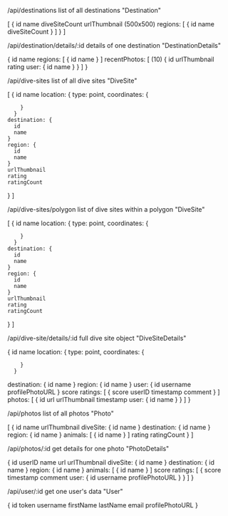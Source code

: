 /api/destinations
list of all destinations 
"Destination"

[
  {
    id
    name
    diveSiteCount
    urlThumbnail (500x500)
    regions: [
      {
        id
        name
        diveSiteCount
      }
    ]
  }
]

/api/destination/details/:id
details of one destination
"DestinationDetails"

{
  id
  name
  regions: [
    {
      id
      name
    }
  ]
  recentPhotos: [  (10)
    {
      id
      urlThumbnail
      rating
      user: {
        id
        name
      }
    }
  ]
}

/api/dive-sites
list of all dive sites
"DiveSite"

[
  {
    id
    name
    location: {
        type: point,
        coordinates: {
          
        }
      }
    destination: {
      id
      name
    }
    region: {
      id
      name
    }
    urlThumbnail
    rating
    ratingCount
  }
]

/api/dive-sites/polygon
list of dive sites within a polygon
"DiveSite"

[
  {
    id
    name
    location: {
        type: point,
        coordinates: {
          
        }
      }
    destination: {
      id
      name
    }
    region: {
      id
      name
    }
    urlThumbnail
    rating
    ratingCount
  }
]

/api/dive-site/details/:id
full dive site object
"DiveSiteDetails"

{
  id
  name
  location: {
        type: point,
        coordinates: {
          
        }
      }
  destination: {
    id
    name
  }
  region: {
    id
    name
  }
  user: {
    id
    username
    profilePhotoURL
  }
  score
  ratings: [
    {
      score
      userID
      timestamp
      comment
    }
  ]
  photos: [
    {
      id
      url
      urlThumbnail
      timestamp
      user: {
        id
        name
      }
    }
  ]
}

/api/photos
list of all photos
"Photo"

[
  {
    id
    name
    urlThumbnail
    diveSite: {
      id
      name
    }
    destination: {
      id
      name
    }
    region: {
      id
      name
    }
    animals: [
      {
        id
        name
      }
    ]
    rating
    ratingCount
  }
]

/api/photos/:id
get details for one photo
"PhotoDetails"

{
  id
  userID
  name
  url
  urlThumbnail
  diveSite: {
    id
    name
  }
  destination: {
    id
    name
  }
  region: {
    id
    name
  }
  animals: [
    {
      id
      name
    }
  ]
  score
  ratings: [
    {
      score
      timestamp
      comment
      user: {
        id
        username
        profilePhotoURL
      }
    }
  ]
}


/api/user/:id
get one user's data
"User"

{
  id
  token
  username
  firstName
  lastName
  email
  profilePhotoURL
}